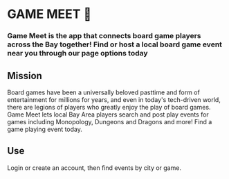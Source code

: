 # GAME MEET :game_die:

### Game Meet is the app that connects board game players across the Bay together! Find or host a local board game event near you through our page options today

## Mission

Board games have been a universally beloved pasttime and form of entertainment for millions for years, and even in today's tech-driven world, there are legions of players who greatly enjoy the play of board games. Game Meet lets local Bay Area players search and post play events for games including Monopology, Dungeons and Dragons and more! Find a game playing event today. 

## Use

Login or create an account, then find events by city or game. 

